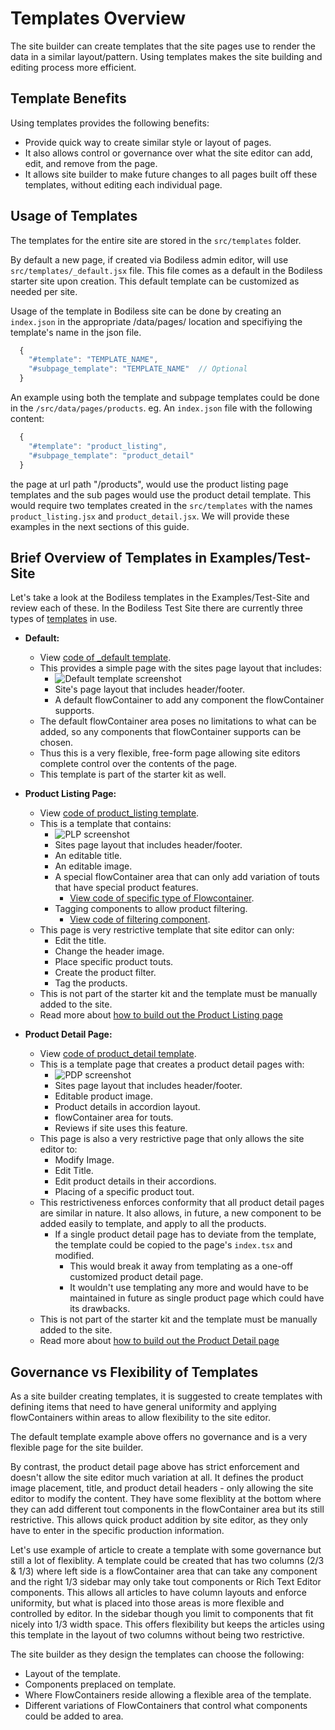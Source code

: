 # Templates Overview

The site builder can create templates that the site pages use to render the data
in a similar layout/pattern. Using templates makes the site building and editing process
more efficient.

## Template Benefits

Using templates provides the following benefits:

* Provide quick way to create similar style or layout of pages.
* It also allows control or governance over what the site editor can
  add, edit, and remove from the page.
* It allows site builder to make future changes to all pages built off these
  templates, without editing each individual page.

## Usage of Templates

The templates for the entire site are stored in the `src/templates` folder.

By default a new page, if created via Bodiless admin editor, will use
`src/templates/_default.jsx` file. This file comes as a default in the Bodiless
starter site upon creation. This default template can be customized as needed per
site.

Usage of the template in Bodiless site can be done by creating an `index.json`
in the appropriate /data/pages/ location and specifiying the template's name in
the json file.

```js
  {
    "#template": "TEMPLATE_NAME",
    "#subpage_template": "TEMPLATE_NAME"  // Optional
  }
```

An example using both the template and subpage templates could be done in the `/src/data/pages/products`.
eg.  An `index.json` file with the following content: 
```js
  {
    "#template": "product_listing",
    "#subpage_template": "product_detail"
  }
```
the page at url path "/products", would use the product listing page templates
and the sub pages would use the product detail template. This would require two templates created in the `src/templates` with the names `product_listing.jsx` and `product_detail.jsx`. We will provide these examples in the next sections of this guide.

## Brief Overview of Templates in Examples/Test-Site

Let's take a look at the Bodiless templates in the Examples/Test-Site and review each of
these. In the Bodiless Test Site there are currently three types of
[templates](https://github.com/johnsonandjohnson/Bodiless-JS/tree/master/examples/test-site/src/templates)
in use.

* **Default:**
  * View [code of _default template](https://github.com/johnsonandjohnson/Bodiless-JS/blob/master/examples/test-site/src/templates/_default.jsx).
  * This provides a simple page with the sites page layout that includes:
    * ![Default template screenshot](/assets/default.jpg ':size=400')
    * Site's page layout that includes header/footer.
    * A default flowContainer to add any component the flowContainer supports.
  * The default flowContainer area poses no limitations to what can be added,
    so any components that flowContainer supports can be chosen.
  * Thus this is a very flexible, free-form page allowing site editors complete control over
    the contents of the page.
  * This template is part of the starter kit as well.

* **Product Listing Page:**
  * View [code of product_listing template](https://github.com/johnsonandjohnson/Bodiless-JS/blob/master/examples/test-site/src/templates/product_listing.jsx).
  * This is a template that contains:
    * ![PLP screenshot](/assets/plp.jpg ':size=400')
    * Sites page layout that includes header/footer.
    * An editable title.
    * An editable image.
    * A special flowContainer area that can only add variation of touts that
      have special product features.
      * [View code of specific type of Flowcontainer](https://github.com/johnsonandjohnson/Bodiless-JS/blob/master/examples/test-site/src/components/ProductListing/ProductListingFlowContainer.tsx).
    * Tagging components to allow product filtering.
      * [View code of filtering component](https://github.com/johnsonandjohnson/Bodiless-JS/blob/master/examples/test-site/src/components/FilterByGroup/index.tsx).
  * This page is very restrictive template that site editor can only:
    * Edit the title.
    * Change the header image.
    * Place specific product touts.
    * Create the product filter.
    * Tag the products.
  * This is not part of the starter kit and the template must be manually added to the
    site.
  * Read more about [how to build out the Product Listing page](./Types/ProductListingPage.md)

* **Product Detail Page:**
  * View [code of product_detail template](https://github.com/johnsonandjohnson/Bodiless-JS/blob/master/examples/test-site/src/templates/product_detail.jsx).
  * This is a template page that creates a product detail pages with:
    * ![PDP screenshot](/assets/pdp.jpg ':size=400')  
    * Sites page layout that includes header/footer.
    * Editable product image.
    * Product details in accordion layout.
    * flowContainer area for touts.
    * Reviews if site uses this feature.
  * This page is also a very restrictive page that only allows the site editor to:
    * Modify Image.
    * Edit Title.
    * Edit product details in their accordions.
    * Placing of a specific product tout.
  * This restrictiveness enforces conformity that all product detail pages are
    similar in nature. It also allows, in future, a new component to be added easily to
    template, and apply to all the products.
    * If a single product detail page has to deviate from the template, the template could
      be copied to the page's `index.tsx` and modified.
      * This would break it away from templating as a one-off customized product
        detail page.
      * It wouldn't use templating any more and would have to be maintained in
        future as single product page which could have its drawbacks.
  * This is not part of the starter kit and the template must be manually added
    to the site.
  * Read more about [how to build out the Product Detail page](./Types/ProductDetailPage.md)

## Governance vs Flexibility of Templates

As a site builder creating templates, it is suggested to create templates with
defining items that need to have general uniformity and applying flowContainers within
areas to allow flexibility to the site editor.

The default template example above offers no governance and is a very flexible page
for the site builder.  

By contrast, the product detail page above has strict enforcement and doesn't
allow the site editor much variation at all. It defines the product image
placement, title, and product detail headers - only allowing the site editor to
modify the content. They have some flexiblity at the bottom where they can add
different tout components in the flowContainer area but its still restrictive.
This allows quick product addition by site editor, as they
only have to enter in the specific production information.

Let's use example of article to create a template with some governance but still
a lot of flexiblity. A template could be created that has two columns (2/3 & 1/3)
where left side is a flowContainer area that can take any component and the
right 1/3 sidebar may only take tout components or Rich Text Editor components.
This allows all articles to have column layouts and enforce uniformity, but what
is placed into those areas is more flexible and controlled by editor. In the
sidebar though you limit to components that fit nicely into 1/3 width space.
This offers flexibility but keeps the articles using this
template in the layout of two columns without being two restrictive.

The site builder as they design the templates can choose the following:
* Layout of the template.
* Components preplaced on template.
* Where FlowContainers reside allowing a flexible area of the template.
* Different variations of FlowContainers that control what components could be
  added to area.
